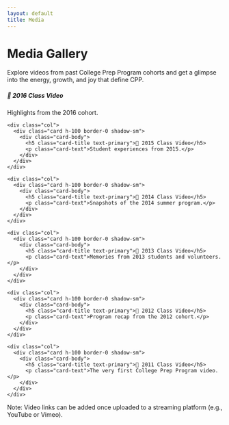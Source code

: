 ```yaml
---
layout: default
title: Media
---
```


<div class="container my-4">
  <h1 class="text-primary">Media Gallery</h1>
  <p>Explore videos from past College Prep Program cohorts and get a glimpse into the energy, growth, and joy that define CPP.</p>

  <div class="row row-cols-1 row-cols-md-3 g-4 mt-4">
    <div class="col">
      <div class="card h-100 border-0 shadow-sm">
        <div class="card-body">
          <h5 class="card-title text-primary">🎥 2016 Class Video</h5>
          <p class="card-text">Highlights from the 2016 cohort.</p>
          <!-- <a href="LINK_TO_VIDEO" class="btn btn-outline-primary btn-sm">Watch</a> -->
        </div>
      </div>
    </div>

    <div class="col">
      <div class="card h-100 border-0 shadow-sm">
        <div class="card-body">
          <h5 class="card-title text-primary">🎥 2015 Class Video</h5>
          <p class="card-text">Student experiences from 2015.</p>
        </div>
      </div>
    </div>

    <div class="col">
      <div class="card h-100 border-0 shadow-sm">
        <div class="card-body">
          <h5 class="card-title text-primary">🎥 2014 Class Video</h5>
          <p class="card-text">Snapshots of the 2014 summer program.</p>
        </div>
      </div>
    </div>

    <div class="col">
      <div class="card h-100 border-0 shadow-sm">
        <div class="card-body">
          <h5 class="card-title text-primary">🎥 2013 Class Video</h5>
          <p class="card-text">Memories from 2013 students and volunteers.</p>
        </div>
      </div>
    </div>

    <div class="col">
      <div class="card h-100 border-0 shadow-sm">
        <div class="card-body">
          <h5 class="card-title text-primary">🎥 2012 Class Video</h5>
          <p class="card-text">Program recap from the 2012 cohort.</p>
        </div>
      </div>
    </div>

    <div class="col">
      <div class="card h-100 border-0 shadow-sm">
        <div class="card-body">
          <h5 class="card-title text-primary">🎥 2011 Class Video</h5>
          <p class="card-text">The very first College Prep Program video.</p>
        </div>
      </div>
    </div>
  </div>

  <p class="mt-4 text-muted">Note: Video links can be added once uploaded to a streaming platform (e.g., YouTube or Vimeo).</p>
</div>
